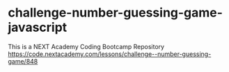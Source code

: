 # challenge-number-guessing-game-javascript
This is a NEXT Academy Coding Bootcamp Repository https://code.nextacademy.com/lessons/challenge--number-guessing-game/848
